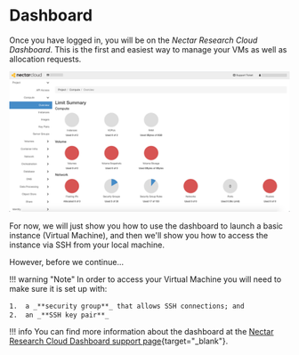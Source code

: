 # Dashboard
Once you have logged in, you will be on the *Nectar Research Cloud Dashboard*. This is the first and easiest way to manage your VMs as well as allocation requests.

![](images/dashboard.png)

For now, we will just show you how to use the dashboard to launch a basic instance (Virtual Machine), and then we'll show you how to access the instance via SSH from your local machine.

However, before we continue...

!!! warning "Note"
    In order to access your Virtual Machine you will need to make sure it is set up with:

    1.  a _**security group**_ that allows SSH connections; and
    2.  an _**SSH key pair**_

!!! info
    You can find more information about the dashboard at the [Nectar Research Cloud Dashboard support page](https://support.ehelp.edu.au/support/solutions/articles/6000076111-nectar-research-cloud-dashboard){target="_blank"}.
